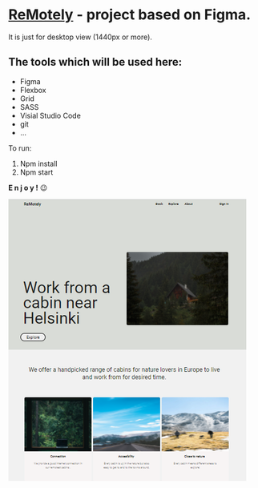 # [ReMotely](https://kakuliniec.github.io/ReMotely/) - project based on Figma. 
It is just for desktop view (1440px or more).

## The tools which will be used here:

* Figma
* Flexbox
* Grid
* SASS
* Visial Studio Code
* git
* ...

To run:
1. Npm install
2. Npm start

**E n j o y !** 😉 

![Figma](assets/img/cover-github.PNG)
